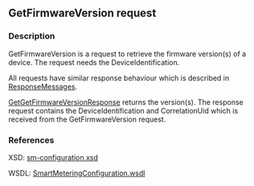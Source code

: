 ## GetFirmwareVersion request

### Description
GetFirmwareVersion is a request to retrieve the firmware version(s) of a device. The request needs the DeviceIdentification.

All requests have similar response behaviour which is described in [ResponseMessages](./ResponseMessages.md).

[GetGetFirmwareVersionResponse](GetGetFirmwareVersionResponse.md) returns the version(s). The response request contains the DeviceIdentification and CorrelationUid which is received from the GetFirmwareVersion request.

### References

XSD: [sm-configuration.xsd](https://github.com/OSGP/Platform/blob/development/osgp-adapter-ws-smartmetering/src/main/webapp/WEB-INF/wsdl/smartmetering/schemas/sm-configuration.xsd)

WSDL: [SmartMeteringConfiguration.wsdl](https://github.com/OSGP/Platform/blob/development/osgp-adapter-ws-smartmetering/src/main/webapp/WEB-INF/wsdl/smartmetering/SmartMeteringConfiguration.wsdl)

